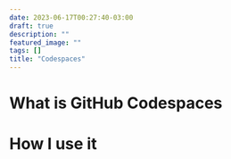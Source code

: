 ```yaml
---
date: 2023-06-17T00:27:40-03:00
draft: true
description: ""
featured_image: ""
tags: []
title: "Codespaces"
---
```


# What is GitHub Codespaces

# How I use it
